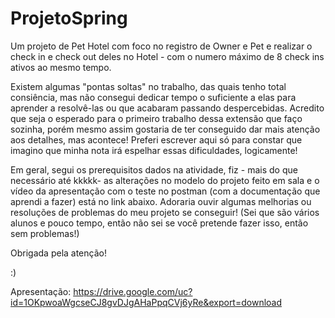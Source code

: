 # ProjetoSpring

Um projeto de Pet Hotel com foco no registro de Owner e Pet e realizar o check in e check out deles no Hotel - com o numero máximo de 8 check ins ativos ao mesmo tempo. 

Existem algumas "pontas soltas" no trabalho, das quais tenho total consiência, mas não consegui dedicar tempo o suficiente a elas para aprender a resolvê-las ou que acabaram passando despercebidas. Acredito que 
seja o esperado para o primeiro trabalho dessa extensão que faço sozinha, porém mesmo assim gostaria de ter conseguido dar mais atenção aos detalhes, mas acontece! Preferi escrever aqui só para constar que
imagino que minha nota irá espelhar essas dificuldades, logicamente!

Em geral, segui os prerequisitos dados na atividade, fiz - mais do que necessário até kkkkk- as alterações no modelo do projeto feito em sala e o vídeo da apresentação com o teste no postman (com a documentação 
que aprendi a fazer) está no link abaixo. 
Adoraria ouvir algumas melhorias ou resoluções de problemas do meu projeto se conseguir! (Sei que são vários alunos e pouco tempo, então não sei se você pretende fazer isso, então sem problemas!)

Obrigada pela atenção! 

:)

Apresentação: https://drive.google.com/uc?id=1OKpwoaWgcseCJ8gvDJgAHaPpqCVj6yRe&export=download 
